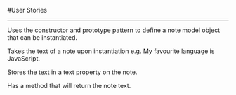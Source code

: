 #User Stories

---
<!-- Code is in a file called note-model.js. -->

<!-- Code is wrapped in the module pattern. -->

Uses the constructor and prototype pattern to define a note model object that can be instantiated.

Takes the text of a note upon instantiation e.g. My favourite language is JavaScript.

Stores the text in a text property on the note.

Has a method that will return the note text.
